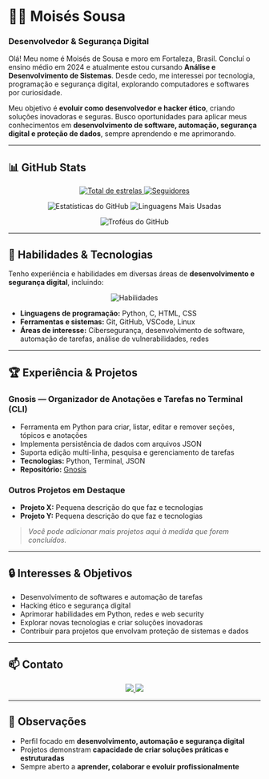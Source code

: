 # 🕵️‍♂️ Moisés Sousa
### Desenvolvedor & Segurança Digital

Olá! Meu nome é Moisés de Sousa e moro em Fortaleza, Brasil. Concluí o ensino médio em 2024 e atualmente estou cursando **Análise e Desenvolvimento de Sistemas**. Desde cedo, me interessei por tecnologia, programação e segurança digital, explorando computadores e softwares por curiosidade.  

Meu objetivo é **evoluir como desenvolvedor e hacker ético**, criando soluções inovadoras e seguras. Busco oportunidades para aplicar meus conhecimentos em **desenvolvimento de software, automação, segurança digital e proteção de dados**, sempre aprendendo e me aprimorando.  

---

## 📊 GitHub Stats

<p align="center">
  <a href="https://github.com/Moises-Sousa0?tab=repositories&sort=stargazers">
    <img alt="Total de estrelas" src="https://custom-icon-badges.demolab.com/github/stars/Moises-Sousa0?color=55960c&style=for-the-badge&labelColor=488207&logo=star&label=Estrelas"/>
  </a>
  <a href="https://github.com/Moises-Sousa0?tab=followers">
    <img alt="Seguidores" src="https://custom-icon-badges.demolab.com/github/followers/Moises-Sousa0?color=236ad3&labelColor=1155ba&style=for-the-badge&logo=github&label=Seguidores&logoColor=white"/>
  </a>
</p>

<p align="center">
  <img src="https://github-readme-stats.vercel.app/api?username=Moises-Sousa0&show_icons=true&theme=tokyonight&count_private=true&hide_border=true&cache_bust=true" alt="Estatísticas do GitHub"/>
  <img src="https://github-readme-stats.vercel.app/api/top-langs/?username=Moises-Sousa0&theme=tokyonight&layout=compact&custom_title=Tecnologias&langs_count=6&hide_border=true&cache_bust=true" alt="Linguagens Mais Usadas"/>
</p>

<p align="center">
  <img src="https://github-profile-trophy.vercel.app/?username=Moises-Sousa0&theme=tokyonight&cache_bust=true" alt="Troféus do GitHub"/>
</p>

---

## 🤖 Habilidades & Tecnologias

Tenho experiência e habilidades em diversas áreas de **desenvolvimento e segurança digital**, incluindo:

<p align="center">
  <img src="https://skillicons.dev/icons?i=python,css,html,c,vscode,git,github" alt="Habilidades"/>
</p>

- **Linguagens de programação:** Python, C, HTML, CSS  
- **Ferramentas e sistemas:** Git, GitHub, VSCode, Linux  
- **Áreas de interesse:** Cibersegurança, desenvolvimento de software, automação de tarefas, análise de vulnerabilidades, redes  

---

## 🏆 Experiência & Projetos

### **Gnosis — Organizador de Anotações e Tarefas no Terminal (CLI)**
- Ferramenta em Python para criar, listar, editar e remover seções, tópicos e anotações  
- Implementa persistência de dados com arquivos JSON  
- Suporta edição multi-linha, pesquisa e gerenciamento de tarefas  
- **Tecnologias:** Python, Terminal, JSON  
- **Repositório:** [Gnosis](https://github.com/Moises-Sousa0/livro-de-registros---python)

### **Outros Projetos em Destaque**
- **Projeto X:** Pequena descrição do que faz e tecnologias  
- **Projeto Y:** Pequena descrição do que faz e tecnologias  

> *Você pode adicionar mais projetos aqui à medida que forem concluídos.*

---

## 🔒 Interesses & Objetivos

- Desenvolvimento de softwares e automação de tarefas  
- Hacking ético e segurança digital  
- Aprimorar habilidades em Python, redes e web security  
- Explorar novas tecnologias e criar soluções inovadoras  
- Contribuir para projetos que envolvam proteção de sistemas e dados  

---

## 📫 Contato

<p align="center">
  <a href="https://www.linkedin.com/in/mois%C3%A9s-sousa-20132a267/">
    <img src="https://img.shields.io/badge/-LinkedIn-blue?style=for-the-badge&logo=linkedin&logoColor=white"/>
  </a>
  <a href="mailto:moisessousanow@gmail.com">
    <img src="https://img.shields.io/badge/-Email-red?style=for-the-badge&logo=gmail&logoColor=white"/>
  </a>
</p>

---

## 📌 Observações

- Perfil focado em **desenvolvimento, automação e segurança digital**  
- Projetos demonstram **capacidade de criar soluções práticas e estruturadas**  
- Sempre aberto a **aprender, colaborar e evoluir profissionalmente**  

